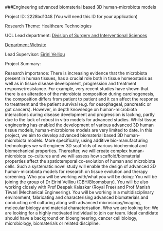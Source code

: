###Engineering advanced biomaterial based 3D human-microbiota models

Project ID: 2228bd1048
(You will need this ID for your application)

Research Theme: [Healthcare Technologies](../themes/healthcare-technologies.md)

UCL Lead department: [Division of Surgery and Interventional Sciences](../departments/division-of-surgery-and-interventional-sciences.md)

[Department Website](https://www.ucl.ac.uk/surgery)

Lead Supervisor: [Eirini Velliou](https://iris.ucl.ac.uk/iris/browse/profile?upi=EVELL97)

Project Summary:

Research importance: There is increasing evidence that the microbiota present in human tissues, has a crucial role both in tissue homeostasis as well as in tissue disease development, progression and treatment response/resistance. For example, very recent studies have shown that there is an alteration of the microbiota composition during carcinogenesis, the composition differs from patient to patient and it can affect the response to treatment and the patient survival (e.g. for oesophageal, pancreatic or gut cancers). However, in depth knowledge on human-microbiota interactions during disease development and progression is lacking, partly due to the lack of robust in vitro models for advanced studies. Whilst tissue engineering has enabled the development of various advanced 3D human tissue models, human-microbiome models are very limited to date. In this project, we aim to develop advanced biomaterial based 3D human-microbiota models. More specifically, using additive bio-manufacturing technologies we will engineer 3D scaffolds of various biochemical and biomechanical properties. Thereafter, we will create complex human-microbiota co-cultures and we will assess how scaffold/biomaterial properties affect the spatiotemporal co-evolution of human and microbiota cells. Such a systematic novel study will enable the design of advanced 3D human-microbiota models for research on tissue evolution and therapy screening.
 Who you will be working with/what you will be doing: You will be joining the group of Dr Eirini Velliou (CBH/Bloomsbury). You will be also working closely with Prof Deepak Kalaskar (Royal Free) and Prof Manish Tiwari (Mechanical Engineering). You will be working in a multidisciplinary environment, fabricating and characterising advanced biomaterials and conducting cell culturing along with advanced microscopy/imaging, molecular biology and material characterisation. 
 Who we are looking for: We are looking for a highly motivated individual to join our team. Ideal candidate should have a background on bioengineering, cancer cell biology, microbiology, biomaterials or related discipline.